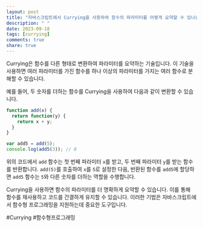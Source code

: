 ```yaml
---
layout: post
title: "자바스크립트에서 Currying을 사용하여 함수의 파라미터를 어떻게 요약할 수 있나요?"
description: " "
date: 2023-09-18
tags: [currying]
comments: true
share: true
---
```


Currying은 함수를 다른 형태로 변환하여 파라미터를 요약하는 기술입니다. 이 기술을 사용하면 여러 파라미터를 가진 함수를 하나 이상의 파라미터를 가지는 여러 함수로 분해할 수 있습니다. 

예를 들어, 두 숫자를 더하는 함수를 Currying을 사용하여 다음과 같이 변환할 수 있습니다.

```javascript
function add(x) {
  return function(y) {
    return x + y;
  }
}

var add5 = add(5);
console.log(add5(3)); // 8
```

위의 코드에서 `add` 함수는 첫 번째 파라미터 `x`를 받고, 두 번째 파라미터 `y`를 받는 함수를 반환합니다. `add(5)`를 호출하여 `x`를 `5`로 설정한 다음, 반환된 함수를 `add5`에 할당하면 `add5` 함수는 `5`와 다른 숫자를 더하는 역할을 수행합니다.

Currying을 사용하면 함수의 파라미터를 더 명확하게 요약할 수 있습니다. 이를 통해 함수를 재사용하고 코드를 간결하게 유지할 수 있습니다. 이러한 기법은 자바스크립트에서 함수형 프로그래밍을 지원하는데 중요한 도구입니다.

#Currying #함수형프로그래밍